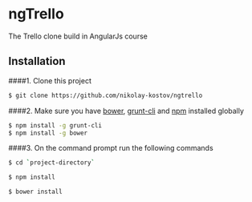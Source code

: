 # ngTrello
The Trello clone build in AngularJs course

## Installation

####1. Clone this project


```sh
$ git clone https://github.com/nikolay-kostov/ngtrello
```

####2.  Make sure you have [bower](http://bower.io/), [grunt-cli](https://www.npmjs.com/package/grunt-cli) and  [npm](https://www.npmjs.org/) installed globally

```sh
$ npm install -g grunt-cli
$ npm install -g bower
```

####3. On the command prompt run the following commands

```sh
$ cd `project-directory`
```

```sh
$ npm install
```

```sh
$ bower install
```
